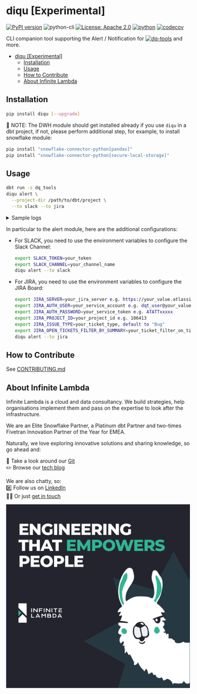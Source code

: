 # diqu [Experimental]

[![PyPI version](https://badge.fury.io/py/diqu.svg)](https://pypi.org/project/diqu/)
![python-cli](https://img.shields.io/badge/CLI-Python-FFCE3E?labelColor=14354C&logo=python&logoColor=white)
[![License: Apache 2.0](https://img.shields.io/badge/License-Apache--2.0-yellow.svg)](https://opensource.org/license/apache-2-0/)
[![python](https://img.shields.io/badge/Python-3.9|3.10|3.11-3776AB.svg?style=flat&logo=python&logoColor=white)](https://www.python.org)
[![codecov](https://codecov.io/gh/infinitelambda/diqu/graph/badge.svg?token=JUO2ASNQEB)](https://codecov.io/gh/infinitelambda/diqu)

CLI companion tool supporting the Alert / Notification for [![dq-tools](https://img.shields.io/badge/dq--tools-hub-FF694B?logo=dbt&logoColor=FF694B)](https://hub.getdbt.com/infinitelambda/dq_tools) and more.

- [diqu \[Experimental\]](#diqu-experimental)
  - [Installation](#installation)
  - [Usage](#usage)
  - [How to Contribute](#how-to-contribute)
  - [About Infinite Lambda](#about-infinite-lambda)

## Installation

```bash
pip install diqu [--upgrade]
```

📓 NOTE: The DWH module should get installed already if you use `diqu` in a dbt project, if not, please perform additional step, for example, to install snowflake module:

```bash
pip install "snowflake-connector-python[pandas]"
pip install "snowflake-connector-python[secure-local-storage]"
```

## Usage

```bash
dbt run -s dq_tools
diqu alert \
  --project-dir /path/to/dbt/project \
  --to slack --to jira
```

<details> <!-- markdownlint-disable no-inline-html -->
  <summary>Sample logs</summary>

  ```log
  04:33:17  diqu: INFO - Run with diqu==1.0.0 🏃
  04:33:19  diqu: INFO - Using dbt project at: /path/to/dbt/project
  04:33:19  diqu: INFO - Using dbt profiles.yml at: ~/.dbt
  04:33:19  diqu: INFO - Using snowflake connection
  04:33:19  diqu: INFO - Looking for the query in: /path/to/site-packages/diqu/packages/include/dq_tools__get_test_results.sql
  04:33:23  diqu: INFO - Alerting to channel: SLACK
  04:33:23  diqu: INFO - ✅ Done > Slack
  04:33:23  diqu: INFO - Alerting to channel: JIRA
  04:33:23  diqu: INFO - ✅ Done > JIRA
  ```

</details>

In particular to the alert module, here are the additional configurations:

- For SLACK, you need to use the environment variables to configure the Slack Channel:

  ```bash
  export SLACK_TOKEN=your_token
  export SLACK_CHANNEL=your_channel_name
  diqu alert --to slack
  ```

- For JIRA, you need to use the environment variables to configure the JIRA Board:

  ```bash
  export JIRA_SERVER=your_jira_server e.g. https://your_value.atlassian.net/
  export JIRA_AUTH_USER=your_service_account e.g. dqt_user@your_value.com
  export JIRA_AUTH_PASSWORD=your_service_token e.g. ATATTxxxxx
  export JIRA_PROJECT_ID=your_project_id e.g. 106413
  export JIRA_ISSUE_TYPE=your_ticket_type, default to "Bug"
  export JIRA_OPEN_TICKETS_FILTER_BY_SUMMARY=your_ticket_filter_on_title, default to "dbt"
  diqu alert --to jira
  ```

## How to Contribute

See [CONTRIBUTING.md](./CONTRIBUTING.md)

## About Infinite Lambda

Infinite Lambda is a cloud and data consultancy. We build strategies, help organisations implement them and pass on the expertise to look after the infrastructure.

We are an Elite Snowflake Partner, a Platinum dbt Partner and two-times Fivetran Innovation Partner of the Year for EMEA.

Naturally, we love exploring innovative solutions and sharing knowledge, so go ahead and:

🔧 Take a look around our [Git](https://github.com/infinitelambda) </br>
✏️ Browse our [tech blog](https://infinitelambda.com/category/tech-blog/)

We are also chatty, so:</br>
#️⃣ Follow us on [LinkedIn](https://www.linkedin.com/company/infinite-lambda/) </br>
👋🏼 Or just [get in touch](https://infinitelambda.com/contacts/)

[<img src="https://raw.githubusercontent.com/infinitelambda/cdn/1.0.0/general/images/GitHub-About-Section-1080x1080.png" alt="About IL" width="500">](https://infinitelambda.com/)
